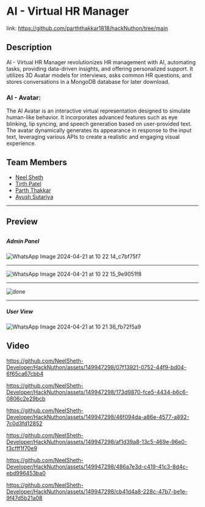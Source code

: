 # AI - Virtual HR Manager

link: https://github.com/parththakkar1818/hackNuthon/tree/main 

## Description

AI - Virtual HR Manager revolutionizes HR management with AI, automating tasks, providing data-driven insights, and offering personalized support. It utilizes 3D Avatar models for interviews, asks common HR questions, and stores conversations in a MongoDB database for later download.

<h3>AI - Avatar:</h3>


The AI Avatar is an interactive virtual representation designed to simulate human-like behavior. It incorporates advanced features such as eye blinking, lip syncing, and speech generation based on user-provided text. The avatar dynamically generates its appearance in response to the input text, leveraging various APIs to create a realistic and engaging visual experience.

<h2>Team Members</h2>

- [Neel Sheth](https://www.linkedin.com/in/neel-sheth-91b362262/)
- [Tirth Patel](https://www.linkedin.com/in/tirthpatel-7ab9ba264/)
- [Parth Thakkar](https://www.linkedin.com/in/parth-thakkar-5b4946230/)
- [Ayush Sutariya](https://www.linkedin.com/in/ayush-sutariya04/)
 
 <hr>

 <h2>Preview<h2>
 
<h5>Admin Panel</h5>

![WhatsApp Image 2024-04-21 at 10 22 14_c7bf75f7](https://github.com/NeelSheth-Developer/HackNuthon/assets/149947298/0d4d18e7-7a71-4a44-bca4-d816a8d54a87)

<hr>

![WhatsApp Image 2024-04-21 at 10 22 15_9e9051f8](https://github.com/NeelSheth-Developer/HackNuthon/assets/149947298/da07d77d-2d56-4bf0-a878-ba01a2729d96)

<hr>

![done](https://github.com/NeelSheth-Developer/HackNuthon/assets/149947298/ea6081f3-82d3-4842-b333-e706fd69062f)

<hr>

<h5>User View</h5>


![WhatsApp Image 2024-04-21 at 10 21 36_fb72f5a9](https://github.com/NeelSheth-Developer/HackNuthon/assets/149947298/dac169f0-6743-45b7-b28e-553cd1d540a4)





## Video

https://github.com/NeelSheth-Developer/HackNuthon/assets/149947298/07f13921-0752-44f9-bd04-6f65ca67cbb4


https://github.com/NeelSheth-Developer/HackNuthon/assets/149947298/173d9870-fce5-4434-b6c6-0806c2e29bcb


https://github.com/NeelSheth-Developer/HackNuthon/assets/149947298/46f094da-a86e-4577-a892-7c0d3fd12852


https://github.com/NeelSheth-Developer/HackNuthon/assets/149947298/af1d39a8-13c5-469e-96e0-f3cfff1f70e9


https://github.com/NeelSheth-Developer/HackNuthon/assets/149947298/486a7e3d-c419-41c3-8d4c-ebd996453ba0


https://github.com/NeelSheth-Developer/HackNuthon/assets/149947298/cb41d4a8-228c-47b7-be1e-9f47d5b21a08


